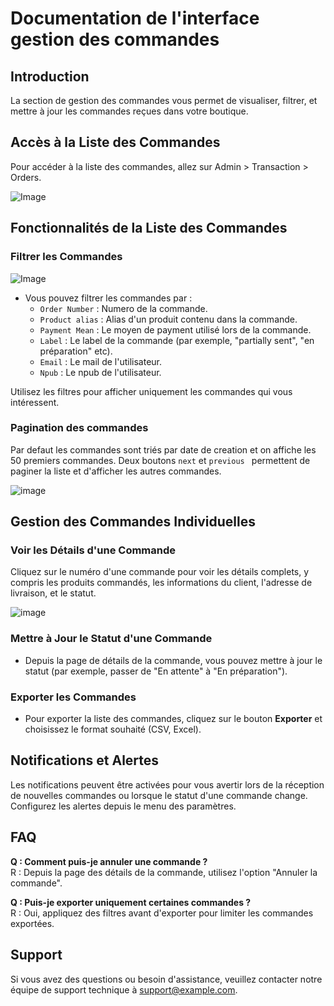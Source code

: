 # Documentation de l'interface gestion des commandes

## Introduction

La section de gestion des commandes vous permet de visualiser, filtrer, et mettre à jour les commandes reçues dans votre boutique.

## Accès à la Liste des Commandes

Pour accéder à la liste des commandes, allez sur Admin > Transaction > Orders.

![Image](https://github.com/user-attachments/assets/de9d05f5-323c-4e40-9754-60e55ba8e605)

## Fonctionnalités de la Liste des Commandes

### Filtrer les Commandes

![Image](https://github.com/user-attachments/assets/2c67be84-b339-4c91-863e-9e8e609ecd59)

- Vous pouvez filtrer les commandes par :
  - `Order Number` : Numero de la commande.
  - `Product alias` : Alias d'un produit contenu dans la commande.
  - `Payment Mean` : Le moyen de payment utilisé lors de la commande.
  - `Label` : Le label de la commande (par exemple, "partially sent", "en préparation" etc).
  - `Email` : Le mail de l'utilisateur.
  - `Npub` : Le npub de l'utilisateur.

Utilisez les filtres pour afficher uniquement les commandes qui vous intéressent.

### Pagination des commandes

Par defaut les commandes sont triés par date de creation et on affiche les 50 premiers commandes. Deux boutons `next` et `previous ` permettent de paginer la liste et d'afficher les autres commandes.

![image](https://github.com/user-attachments/assets/8bfa47dc-05fb-48a6-be9b-cbdee257d32c)

## Gestion des Commandes Individuelles

### Voir les Détails d'une Commande

Cliquez sur le numéro d'une commande pour voir les détails complets, y compris les produits commandés, les informations du client, l'adresse de livraison, et le statut.

![image](https://github.com/user-attachments/assets/54804c80-3707-456f-95b1-0d77c5e02a19)

### Mettre à Jour le Statut d'une Commande

- Depuis la page de détails de la commande, vous pouvez mettre à jour le statut (par exemple, passer de "En attente" à "En préparation").

### Exporter les Commandes

- Pour exporter la liste des commandes, cliquez sur le bouton **Exporter** et choisissez le format souhaité (CSV, Excel).

## Notifications et Alertes

Les notifications peuvent être activées pour vous avertir lors de la réception de nouvelles commandes ou lorsque le statut d'une commande change. Configurez les alertes depuis le menu des paramètres.

## FAQ

**Q : Comment puis-je annuler une commande ?**  
R : Depuis la page des détails de la commande, utilisez l'option "Annuler la commande".

**Q : Puis-je exporter uniquement certaines commandes ?**  
R : Oui, appliquez des filtres avant d'exporter pour limiter les commandes exportées.

## Support

Si vous avez des questions ou besoin d'assistance, veuillez contacter notre équipe de support technique à [support@example.com](mailto:support@example.com).
